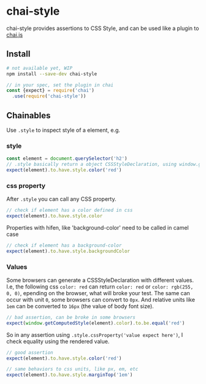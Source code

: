# chai-style

chai-style provides assertions to CSS Style, and can be used like a plugin to [chai.js](http://chaijs.com/)

## Install

```sh
# not available yet, WIP
npm install --save-dev chai-style
```

```js
// in your spec, set the plugin in chai
const {expect} = require('chai')
  .use(require('chai-style'))
```

## Chainables

Use `.style` to inspect style of a element, e.g.

### style

```js
const element = document.querySelector('h2')
// .style basically return a object CSSStyleDeclaration, using window.getComputedStyle(element)
expect(element).to.have.style.color('red')
```

### css property

After `.style` you can call any CSS property.

```js
// check if element has a color defined in css
expect(element).to.have.style.color
```

Properties with hifen, like 'background-color' need to be called in camel case

```js
// check if element has a background-color
expect(element).to.have.style.backgroundColor
```

### Values

Some browsers can generate a CSSStyleDeclaration with different values. I.e, the following css `color: red` can return `color: red` or `color: rgb(255, 0, 0)`, epending on the browser, what will broke your test.
The same can occur with unit `0`, some browsers can convert to `0px`. And relative units like `1em` can be converted to `16px` (the value of body font size).

```js
// bad assertion, can be broke in some browsers
expect(window.getComputedStyle(element).color).to.be.equal('red')
```

So in any assertion using ```.style.cssProperty('value expect here')```, I check equality using the rendered value.


```js
// good assertion
expect(element).to.have.style.color('red')
```

```js
// same behaviors to css units, like px, em, etc
expect(element).to.have.style.marginTop('1em')
```

